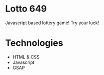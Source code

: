 # Lotto 649
 Javascript based lottery game! Try your luck!
 
 # Technologies
 - HTML & CSS
 - Javascript
 - GSAP
